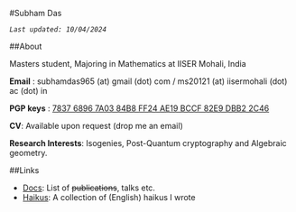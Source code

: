 #Subham Das

_`Last updated: 10/04/2024`_

##About 

Masters student, Majoring in Mathematics at IISER Mohali, India

**Email** : subhamdas965 (at) gmail (dot) com /  ms20121 (at) iisermohali (dot) ac (dot) in

**PGP keys** : [7837 6896 7A03 84B8 FF24 AE19 BCCF 82E9 DBB2 2C46](?page=pgp)

**CV**: Available upon request (drop me an email)

**Research Interests**: Isogenies, Post-Quantum cryptography and Algebraic geometry.

##Links 

- [Docs](?page=docs): List of ~~publications~~, talks etc.  
- [Haikus](?page=haiku): A collection of (English) haikus I wrote


























